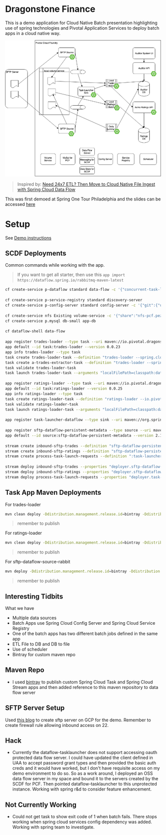 # Dragonstone Finance
This is a demo application for Cloud Native Batch presentation highlighting use of spring technologies
and Pivotal Application Services to deploy batch apps in a cloud native way.

![Dragonstone Finance](/docs/app-architecture.png)

>Inspired by: [Need 24x7 ETL? Then Move to Cloud Native File Ingest with Spring Cloud Data Flow](https://content.pivotal.io/blog/need-24x7-etl-then-move-to-cloud-native-file-ingest-with-spring-cloud-data-flow)

This was first demoed at Spring One Tour Philadelphia and the slides can be accessed [here](https://docs.google.com/presentation/d/1-_Bfer_IX-E17DPjf9agR3tXKl9SPlWy29fzEKyqm1E/edit?usp=sharing)

# Setup
See [Demo instructions](docs/demo.md)

## SCDF Deployments
Common commands while working with the app.

> If you want to get all starter, then use this `app import https://dataflow.spring.io/rabbitmq-maven-latest`

```bash
cf create-service p-dataflow standard data-flow -c '{"concurrent-task-limit": 2, "scheduler": {"name": "scheduler-for-pcf", "plan": "standard"},"maven.remote-repositories.bintray.url": "https://dl.bintray.com/dpfeffer/maven-repo"}'

cf create-service p-service-registry standard discovery-server 
cf create-service p-config-server standard config-server -c '{"git":{"uri":"https://github.com/doddatpivotal/dragonstone-finance.git","searchPaths":"dragonstone-finance-config","label":"master"}}'

cf create-service nfs Existing volume-service -c '{"share":"nfs-pcf.pez.pivotal.io/pcfone/dpfeffer","uid":"$EMPID","gid":"$EMPID", "mount":"/var/scdf"}'
cf create-service p.mysql db-small app-db

cf dataflow-shell data-flow

app register trades-loader --type task --uri maven://io.pivotal.dragonstone-finance:trades-loader:0.0.23
app default --id task:trades-loader --version 0.0.23
app info trades-loader --type task
task create trades-loader-task --definition "trades-loader --spring.cloud.task.batch.jobNames=tradesLoaderJob --io.pivotal.dataflow-db-service-name=relational-e918cdd7-4b79-49aa-945c-ecace0a007b7"
task create a-trades-extractor-task --definition "trades-loader --spring.cloud.task.batch.jobNames=aRatedTradesExtractorJob --io.pivotal.dataflow-db-service-name=relational-e918cdd7-4b79-49aa-945c-ecace0a007b7"
task validate trades-loader-task
task launch trades-loader-task --arguments "localFilePath=classpath:data.csv --spring.cloud.task.batch.jobNames=tradesLoaderJob" --properties "deployer.trades-loader.cloudfoundry.services=app-db,config-server,discovery-server,volume-service deployer.trades-loader.memory=768"

app register ratings-loader --type task --uri maven://io.pivotal.dragonstone-finance:ratings-loader:0.0.25
app default --id task:ratings-loader --version 0.0.25
app info ratings-loader --type task
task create ratings-loader-task --definition "ratings-loader --io.pivotal.dataflow-db-service-name=relational-e918cdd7-4b79-49aa-945c-ecace0a007b7"
task validate ratings-loader-task
task launch ratings-loader-task --arguments "localFilePath=classpath:data.csv --spring.cloud.task.batch.failOnJobFailure=true" --properties "deployer.ratings-loader.cloudfoundry.services=app-db,config-server,volume-service deployer.ratings-loader.memory=768"

app register task-launcher-dataflow --type sink --uri maven://org.springframework.cloud.stream.app:task-launcher-dataflow-sink-rabbit:1.0.1.RELEASE

app register sftp-dataflow-persistent-metadata --type source --uri maven://io.pivotal.dragonstone-finance:sftp-dataflow-source-rabbit:2.1.7
app default --id source:sftp-dataflow-persistent-metadata --version 2.1.7

stream create inbound-sftp-trades --definition "sftp-dataflow-persistent-metadata --password=<PASSWORD> :task-launcher-dataflow-destination"
stream create inbound-sftp-ratings --definition "sftp-dataflow-persistent-metadata --password=<PASSWORD> > :task-launcher-dataflow-destination" 
stream create process-task-launch-requests --definition ":task-launcher-dataflow-destination > task-launcher-dataflow --spring.cloud.dataflow.client.server-uri=https://dataflow-server.apps.pcfone.io"

stream deploy inbound-sftp-trades --properties "deployer.sftp-dataflow-persistent-metadata.memory=768,deployer.sftp-dataflow-persistent-metadata.cloudfoundry.services=relational-e918cdd7-4b79-49aa-945c-ecace0a007b7,config-server,volume-service"
stream deploy inbound-sftp-ratings --properties "deployer.sftp-dataflow-persistent-metadata.memory=768,deployer.sftp-dataflow-persistent-metadata.cloudfoundry.services=relational-e918cdd7-4b79-49aa-945c-ecace0a007b7,config-server,volume-service"
stream deploy process-task-launch-requests --properties "deployer.task-launcher-dataflow.memory=768"
```

## Task App Maven Deployments

For trades-loader
```bash
mvn clean deploy -Ddistribution.management.release.id=bintray -Ddistribution.management.release.url=https://api.bintray.com/maven/dpfeffer/maven-repo/trades-loader
```
> remember to publish

For ratings-loader

```bash
mvn clean deploy -Ddistribution.management.release.id=bintray -Ddistribution.management.release.url=https://api.bintray.com/maven/dpfeffer/maven-repo/ratings-loader
```
> remember to publish


For sftp-dataflow-source-rabbit

```bash
mvn deploy -Ddistribution.management.release.id=bintray -Ddistribution.management.release.url=https://api.bintray.com/maven/dpfeffer/maven-repo/sftp-dataflow-source-rabbit
```
> remember to publish

## Interesting Tidbits
What we have
- Multiple data sources
- Batch Apps use Spring Cloud Config Server and Spring Cloud Service Registry
- One of the batch apps has two different batch jobs defined in the same app
- ETL File to DB and DB to file
- Use of scheduler
- Bintray for custom maven repo

## Maven Repo
- I used [bintray](https://bintray.com) to publish custom Spring Cloud Task and Spring Cloud Stream apps and then added reference to this maven repository to data flow server

## SFTP Server Setup
Used [this blog](https://medium.com/@biancalorenpadilla/sftp-google-cloud-storage-d559fd16e074) to create sftp server on GCP for the demo.  Remember to create firewall rule allowing inbound access on 22.

## Hack
- Currently the dataflow-tasklauncher does not support accessing oauth protected data flow server. I could have updated the client defined in UAA to accept password grant types and then provided the basic auth creds and it would have worked, but I don't have requisite access on my demo environment to do so.  So as a work around, I deployed an OSS data flow server in my space and bound it to the servers created by the SCDF for PCF.  Then pointed dataflow-tasklauncher to this unprotected instance.  Working with spring r&d to consider feature enhancement.

## Not Currently Working
- Could not get task to show exit code of 1 when batch fails.  There stops working when spring cloud services config dependency was added.  Working with spring team to investigate.
